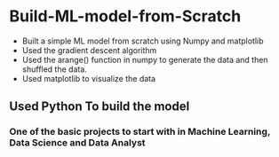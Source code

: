# Build-ML-model-from-Scratch
- Built a simple ML model from scratch using Numpy and matplotlib
- Used the gradient descent algorithm
- Used the arange() function in numpy to generate the data and then shuffled the data.
- Used matplotlib to visualize the data 
## Used Python To build the model
### One of the basic projects to start with in Machine Learning, Data Science and Data Analyst
